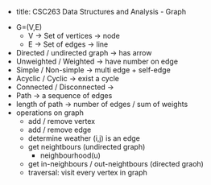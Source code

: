 * title: CSC263 Data Structures and Analysis - Graph
- G=(V,E)
    - V -> Set of vertices -> node
    - E -> Set of edges -> line
- Directed / undirected graph -> has arrow
- Unweighted / Weighted -> have number on edge
- Simple / Non-simple -> multi edge + self-edge
- Acyclic / Cyclic -> exist a cycle
- Connected / Disconnected -> 
- Path -> a sequence of edges
- length of path -> number of edges / sum of weights
- operations on graph
    - add / remove vertex
    - add / remove edge
    - determine weather (i,j) is an edge
    - get neightbours (undirected graph)
        - neighbourhood(u)
    - get in-neighbours / out-neightbours (directed graoh)
    - traversal: visit every vertex in graph